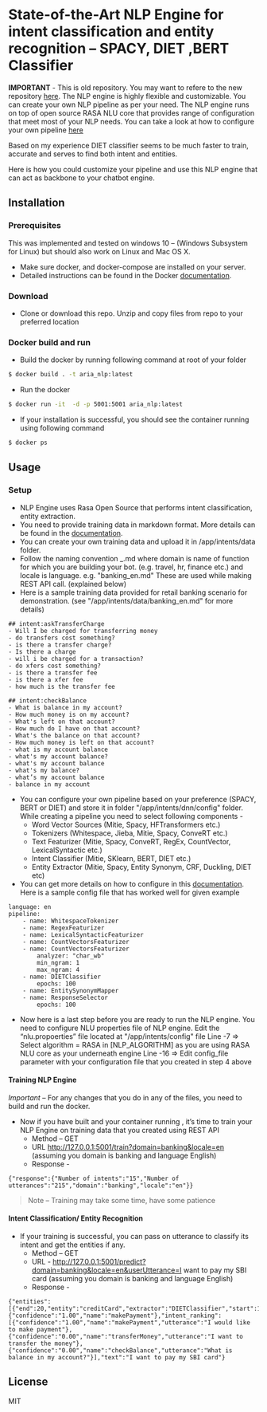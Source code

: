 # State-of-the-Art NLP Engine for intent classification and entity recognition – SPACY, DIET ,BERT Classifier

**IMPORTANT** - This is old repository. You may want to refere to the new repository [here][url5].
The NLP engine is highly flexible and customizable.  You can create your own NLP pipeline as per your need. The NLP engine runs on top of open source RASA NLU core that provides range of configuration that meet most of your NLP needs. You can take a look at how to configure your own pipeline [here][url1]

Based on my experience DIET classifier seems to be much faster to train, accurate and serves to find both intent and entities.

Here is how you could customize your pipeline and use this NLP engine that can act as backbone to your chatbot engine.

## Installation
### Prerequisites
This was implemented and tested on windows 10 – (Windows Subsystem for Linux) but should also work on Linux and Mac OS X.
- Make sure docker, and docker-compose are installed on your server. 
- Detailed instructions can be found in the Docker [documentation][url2].
### Download
- Clone or download this repo. Unzip and copy files from repo to your preferred location
### Docker build and run
- Build the docker by running following command at root of your folder
```sh
$ docker build . -t aria_nlp:latest
```
- Run the docker 
```sh
$ docker run -it  -d -p 5001:5001 aria_nlp:latest
```
- If your installation is successful, you should see the container running using following command
```sh
$ docker ps
```
## Usage
### Setup
- NLP Engine uses Rasa Open Source that performs intent classification, entity extraction.
- You need to provide training data in markdown format. More details can be found in the [documentation][url3]. 
- You can create your own training data and upload it in /app/intents/data folder.
- Follow the naming convention <domain>_<locale>.md where domain is name of function for which you are building your bot. (e.g. travel, hr, finance etc.) and locale is language. e.g. "banking_en.md" These are used while making REST API call. (explained below)
- Here is a sample training data provided for retail banking scenario for demonstration. (see "/app/intents/data/banking_en.md" for more details)
```
## intent:askTransferCharge
- Will I be charged for transferring money
- do transfers cost something?
- is there a transfer charge?
- Is there a charge
- will i be charged for a transaction?
- do xfers cost something?
- is there a transfer fee
- is there a xfer fee
- how much is the transfer fee

## intent:checkBalance
- What is balance in my account?
- How much money is on my account?
- What's left on that account?
- How much do I have on that account?
- What's the balance on that account?
- How much money is left on that account?
- what is my account balance
- what's my account balance?
- what's my account balance
- what's my balance?
- what’s my account balance
- balance in my account
```
- You can configure your own pipeline based on your preference (SPACY, BERT or DIET) and store it in folder "/app/intents/dnn/config" folder. While creating a pipeline you need to select following components -
    *	Word Vector Sources (Mitie, Spacy, HFTransformers etc.)
    *	Tokenizers (Whitespace, Jieba, Mitie, Spacy, ConveRT etc.)
    *	Text Featurizer (Mitie, Spacy, ConveRT, RegEx, CountVector, LexicalSyntactic etc.)
    *	Intent Classifier (Mitie, SKlearn, BERT, DIET etc.)
    *	Entity Extractor (Mitie, Spacy, Entity Synonym, CRF, Duckling, DIET etc) 
- You can get more details on how to configure in this [documentation][url4]. 
Here is a sample config file that has worked well for given example
```
language: en
pipeline:
    - name: WhitespaceTokenizer
    - name: RegexFeaturizer
    - name: LexicalSyntacticFeaturizer
    - name: CountVectorsFeaturizer
    - name: CountVectorsFeaturizer
        analyzer: "char_wb"
        min_ngram: 1
        max_ngram: 4
    - name: DIETClassifier
        epochs: 100
    - name: EntitySynonymMapper
    - name: ResponseSelector
        epochs: 100
```
- Now here is a last step before you are ready to run the NLP engine. You need to configure NLU properties file of NLP engine. Edit the “nlu.propoerties” file located at "/app/intents/config" file
Line -7 => Select algorithm = RASA in  [NLP_ALGORITHM]  as you are using RASA NLU core as your underneath engine 
Line -16 => Edit config_file parameter with your configuration file that you created in step 4 above

#### Training NLP Engine
*Important* – For any changes that you do in any of the files, you need to build and run the docker.
- Now if you have built and your container running , it’s time to train your NLP Engine on training data that you created using REST API
    * Method – GET
    * URL http://127.0.0.1:5001/train?domain=banking&locale=en   (assuming you domain is banking and language English)
    * Response - 
```    
{"response":{"Number of intents":"15","Number of utterances":"215","domain":"banking","locale":"en"}}
```
>Note – Training may take some time, have some patience

#### Intent Classification/ Entity Recognition
- If your training is successful, you can pass on utterance to classify its intent and get the entities if any.
    * Method – GET
    * URL - http://127.0.0.1:5001/predict?domain=banking&locale=en&userUtterance=I want to pay my SBI card    (assuming you domain is banking and language English)
    * Response - 
```
{"entities":[{"end":20,"entity":"creditCard","extractor":"DIETClassifier","start":17,"value":"SBI"}],"intent":{"confidence":"1.00","name":"makePayment"},"intent_ranking":[{"confidence":"1.00","name":"makePayment","utterance":"I would like to make payment"},{"confidence":"0.00","name":"transferMoney","utterance":"I want to transfer the money"},{"confidence":"0.00","name":"checkBalance","utterance":"What is balance in my account?"}],"text":"I want to pay my SBI card"}
```


License
----

MIT

   [url1]: <https://legacy-docs.rasa.com/docs/nlu/0.15.1/components/>
   [url2]: <https://docs.docker.com/install/>
   [url3]: <https://legacy-docs.rasa.com/docs/nlu/0.15.1/dataformat/>
   [url4]: <https://rasa.com/docs/rasa/components>
   [url5]: <https://github.com/darshanpv/Rasa_NLU>
